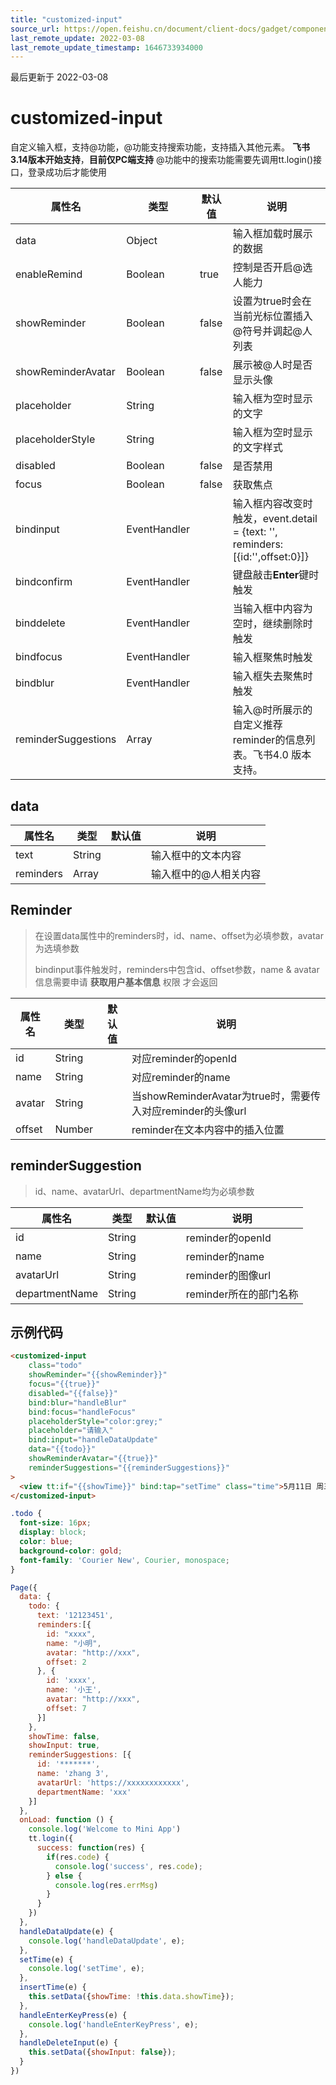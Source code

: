 ```yaml
---
title: "customized-input"
source_url: https://open.feishu.cn/document/client-docs/gadget/component-component/basic-component/form/customized-input
last_remote_update: 2022-03-08
last_remote_update_timestamp: 1646733934000
---
```

最后更新于 2022-03-08

# customized-input

自定义输入框，支持@功能，@功能支持搜索功能，支持插入其他元素。 
**飞书3.14版本开始支持**，**目前仅PC端支持** 
@功能中的搜索功能需要先调用tt.login()接口，登录成功后才能使用

|属性名|类型|默认值|说明|
|----|----|-----|---|
|data|Object||输入框加载时展示的数据|
|enableRemind|Boolean|true|控制是否开启@选人能力|
|showReminder|Boolean|false|设置为true时会在当前光标位置插入@符号并调起@人列表|
|showReminderAvatar|Boolean|false|展示被@人时是否显示头像|
|placeholder|String||输入框为空时显示的文字|
|placeholderStyle|String||输入框为空时显示的文字样式|
|disabled|Boolean|false|是否禁用|
|focus|Boolean|false|获取焦点|
|bindinput|EventHandler||输入框内容改变时触发，event.detail = {text: '', reminders:[{id:'',offset:0}]}|
|bindconfirm|EventHandler||键盘敲击**Enter**键时触发|
|binddelete|EventHandler||当输入框中内容为空时，继续删除时触发|
|bindfocus|EventHandler||输入框聚焦时触发|
|bindblur|EventHandler||输入框失去聚焦时触发|
|reminderSuggestions|Array<reminderSuggestion>||输入@时所展示的自定义推荐reminder的信息列表。飞书4.0 版本支持。

## data

|属性名|类型|默认值|说明|
|----|----|-----|---|
|text|String||输入框中的文本内容|
|reminders|Array<Reminder>||输入框中的@人相关内容|

## Reminder
>  在设置data属性中的reminders时，id、name、offset为必填参数，avatar为选填参数
>  
>  bindinput事件触发时，reminders中包含id、offset参数，name & avatar信息需要申请 **获取用户基本信息** 权限 才会返回

|属性名|类型|默认值|说明|
|----|----|-----|---|
|id|String||对应reminder的openId|
|name|String||对应reminder的name|
|avatar|String||当showReminderAvatar为true时，需要传入对应reminder的头像url|
|offset|Number||reminder在文本内容中的插入位置|

## reminderSuggestion
>  id、name、avatarUrl、departmentName均为必填参数

|属性名|类型|默认值|说明|
|----|----|-----|---|
|id|String||reminder的openId|
|name|String||reminder的name|
|avatarUrl|String||reminder的图像url|
|departmentName|String||reminder所在的部门名称|

## 示例代码

```html
<customized-input 
	class="todo" 
	showReminder="{{showReminder}}" 
	focus="{{true}}" 
	disabled="{{false}}" 
	bind:blur="handleBlur" 
	bind:focus="handleFocus" 
	placeholderStyle="color:grey;" 
	placeholder="请输入"
	bind:input="handleDataUpdate" 
	data="{{todo}}" 
	showReminderAvatar="{{true}}"
	reminderSuggestions="{{reminderSuggestions}}"
>
  <view tt:if="{{showTime}}" bind:tap="setTime" class="time">5月11日 周三</view>
</customized-input>
```
```css
.todo {
  font-size: 16px;
  display: block;
  color: blue;
  background-color: gold;
  font-family: 'Courier New', Courier, monospace;
}
```
```js
Page({
  data: {
    todo: {
      text: '12123451',
      reminders:[{
        id: "xxxx",
        name: "小明",
        avatar: "http://xxx",
        offset: 2
      }, {
        id: 'xxxx',
        name: '小王',
        avatar: "http://xxx",
        offset: 7
      }]
    },
    showTime: false,
    showInput: true,
    reminderSuggestions: [{
      id: '*******',
      name: 'zhang 3',
      avatarUrl: 'https://xxxxxxxxxxxx',
      departmentName: 'xxx'
    }]
  },
  onLoad: function () {
    console.log('Welcome to Mini App')
    tt.login({
      success: function(res) {
        if(res.code) {
          console.log('success', res.code);
        } else {
          console.log(res.errMsg)
        }
      }
    })
  },
  handleDataUpdate(e) {
    console.log('handleDataUpdate', e);
  },
  setTime(e) {
    console.log('setTime', e);
  },
  insertTime(e) {
    this.setData({showTime: !this.data.showTime});
  },
  handleEnterKeyPress(e) {
    console.log('handleEnterKeyPress', e);
  },
  handleDeleteInput(e) {
    this.setData({showInput: false});
  }
})
```
